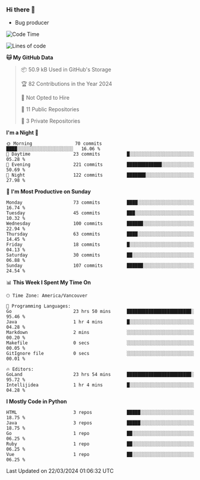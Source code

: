 ### Hi there 👋
* Bug producer


<!--START_SECTION:waka-->
![Code Time](http://img.shields.io/badge/Code%20Time-1%2C176%20hrs%203%20mins-blue)

![Lines of code](https://img.shields.io/badge/From%20Hello%20World%20I%27ve%20Written-105.1%20thousand%20lines%20of%20code-blue)

**🐱 My GitHub Data** 

> 📦 50.9 kB Used in GitHub's Storage 
 > 
> 🏆 82 Contributions in the Year 2024
 > 
> 🚫 Not Opted to Hire
 > 
> 📜 11 Public Repositories 
 > 
> 🔑 3 Private Repositories 
 > 
**I'm a Night 🦉** 

```text
🌞 Morning                70 commits          ████░░░░░░░░░░░░░░░░░░░░░   16.06 % 
🌆 Daytime                23 commits          █░░░░░░░░░░░░░░░░░░░░░░░░   05.28 % 
🌃 Evening                221 commits         █████████████░░░░░░░░░░░░   50.69 % 
🌙 Night                  122 commits         ███████░░░░░░░░░░░░░░░░░░   27.98 % 
```
📅 **I'm Most Productive on Sunday** 

```text
Monday                   73 commits          ████░░░░░░░░░░░░░░░░░░░░░   16.74 % 
Tuesday                  45 commits          ███░░░░░░░░░░░░░░░░░░░░░░   10.32 % 
Wednesday                100 commits         ██████░░░░░░░░░░░░░░░░░░░   22.94 % 
Thursday                 63 commits          ████░░░░░░░░░░░░░░░░░░░░░   14.45 % 
Friday                   18 commits          █░░░░░░░░░░░░░░░░░░░░░░░░   04.13 % 
Saturday                 30 commits          ██░░░░░░░░░░░░░░░░░░░░░░░   06.88 % 
Sunday                   107 commits         ██████░░░░░░░░░░░░░░░░░░░   24.54 % 
```


📊 **This Week I Spent My Time On** 

```text
🕑︎ Time Zone: America/Vancouver

💬 Programming Languages: 
Go                       23 hrs 50 mins      ████████████████████████░   95.46 % 
Java                     1 hr 4 mins         █░░░░░░░░░░░░░░░░░░░░░░░░   04.28 % 
Markdown                 2 mins              ░░░░░░░░░░░░░░░░░░░░░░░░░   00.20 % 
Makefile                 0 secs              ░░░░░░░░░░░░░░░░░░░░░░░░░   00.05 % 
GitIgnore file           0 secs              ░░░░░░░░░░░░░░░░░░░░░░░░░   00.01 % 

🔥 Editors: 
GoLand                   23 hrs 54 mins      ████████████████████████░   95.72 % 
Intellijidea             1 hr 4 mins         █░░░░░░░░░░░░░░░░░░░░░░░░   04.28 % 
```

**I Mostly Code in Python** 

```text
HTML                     3 repos             █████░░░░░░░░░░░░░░░░░░░░   18.75 % 
Java                     3 repos             █████░░░░░░░░░░░░░░░░░░░░   18.75 % 
Go                       1 repo              ██░░░░░░░░░░░░░░░░░░░░░░░   06.25 % 
Ruby                     1 repo              ██░░░░░░░░░░░░░░░░░░░░░░░   06.25 % 
Vue                      1 repo              ██░░░░░░░░░░░░░░░░░░░░░░░   06.25 % 
```




 Last Updated on 22/03/2024 01:06:32 UTC
<!--END_SECTION:waka-->
